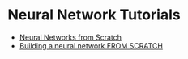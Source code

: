 # Neural Network Tutorials

* [Neural Networks from Scratch](neural-networks-from-scratch.md)
* [Building a neural network FROM SCRATCH ](building-neural-network-from-scratch.md)